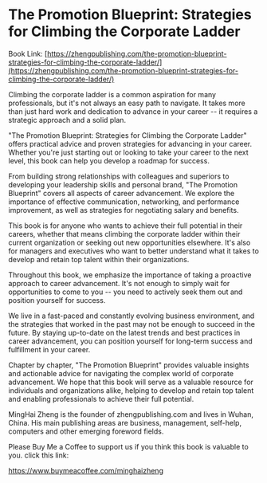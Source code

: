 # The Promotion Blueprint: Strategies for Climbing the Corporate Ladder

Book Link: [https://zhengpublishing.com/the-promotion-blueprint-strategies-for-climbing-the-corporate-ladder/](https://zhengpublishing.com/the-promotion-blueprint-strategies-for-climbing-the-corporate-ladder/)

Climbing the corporate ladder is a common aspiration for many professionals, but it's not always an easy path to navigate. It takes more than just hard work and dedication to advance in your career -- it requires a strategic approach and a solid plan.

"The Promotion Blueprint: Strategies for Climbing the Corporate Ladder" offers practical advice and proven strategies for advancing in your career. Whether you're just starting out or looking to take your career to the next level, this book can help you develop a roadmap for success.

From building strong relationships with colleagues and superiors to developing your leadership skills and personal brand, "The Promotion Blueprint" covers all aspects of career advancement. We explore the importance of effective communication, networking, and performance improvement, as well as strategies for negotiating salary and benefits.

This book is for anyone who wants to achieve their full potential in their careers, whether that means climbing the corporate ladder within their current organization or seeking out new opportunities elsewhere. It's also for managers and executives who want to better understand what it takes to develop and retain top talent within their organizations.

Throughout this book, we emphasize the importance of taking a proactive approach to career advancement. It's not enough to simply wait for opportunities to come to you -- you need to actively seek them out and position yourself for success.

We live in a fast-paced and constantly evolving business environment, and the strategies that worked in the past may not be enough to succeed in the future. By staying up-to-date on the latest trends and best practices in career advancement, you can position yourself for long-term success and fulfillment in your career.

Chapter by chapter, "The Promotion Blueprint" provides valuable insights and actionable advice for navigating the complex world of corporate advancement. We hope that this book will serve as a valuable resource for individuals and organizations alike, helping to develop and retain top talent and enabling professionals to achieve their full potential.

MingHai Zheng is the founder of zhengpublishing.com and lives in Wuhan, China. His main publishing areas are business, management, self-help, computers and other emerging foreword fields.

Please Buy Me a Coffee to support us if you think this book is valuable to you. click this link:

https://www.buymeacoffee.com/minghaizheng
